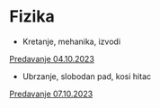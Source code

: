 # Fizika

- Kretanje, mehanika, izvodi

[Predavanje 04.10.2023]()

- Ubrzanje, slobodan pad, kosi hitac

[Predavanje 07.10.2023]()
